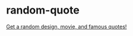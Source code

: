 # random-quote
[Get a random design, movie, and famous quotes!](https://terra43110.github.io/random-quote/)
